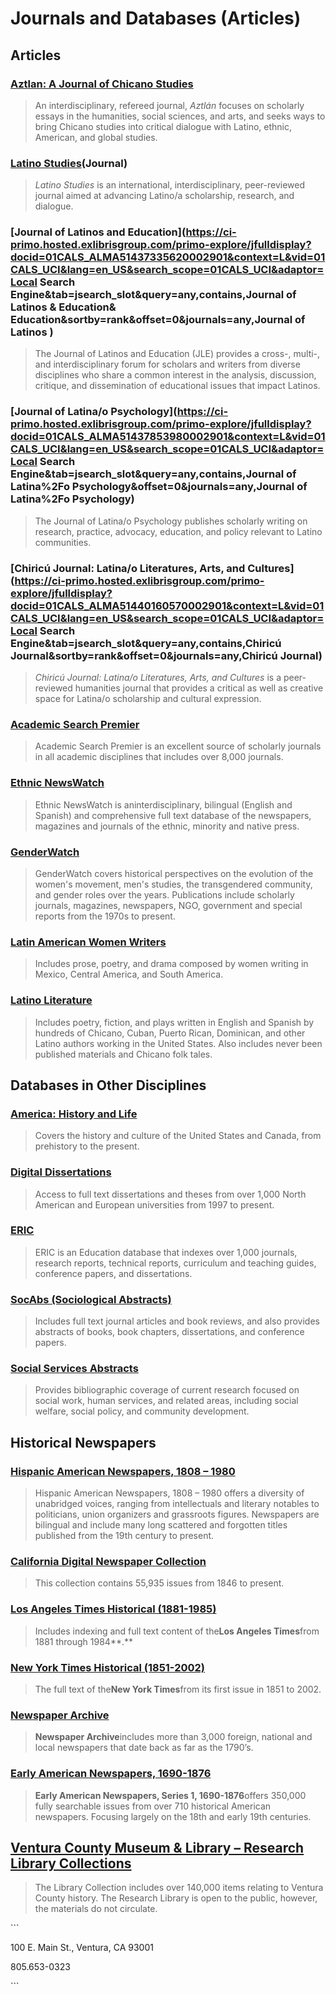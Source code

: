 # Journals and Databases \(Articles\)

## Articles

### [Aztlan: A Journal of Chicano Studies](http://www.ingentaconnect.com.summit.csuci.edu:2048/content/csrc/aztlan)

> An interdisciplinary, refereed journal, _Aztlán_ focuses on scholarly essays in the humanities, social sciences, and arts, and seeks ways to bring Chicano studies into critical dialogue with Latino, ethnic, American, and global studies.

### [Latino Studies](http://search.proquest.com.summit.csuci.edu:2048/publication/43954)\(Journal\)

> _Latino Studies_ is an international, interdisciplinary, peer-reviewed journal aimed at advancing Latino/a scholarship, research, and dialogue.

### [Journal of Latinos and Education](https://ci-primo.hosted.exlibrisgroup.com/primo-explore/jfulldisplay?docid=01CALS_ALMA51437335620002901&context=L&vid=01CALS_UCI&lang=en_US&search_scope=01CALS_UCI&adaptor=Local Search Engine&tab=jsearch_slot&query=any,contains,Journal of Latinos & Education& Education&sortby=rank&offset=0&journals=any,Journal of Latinos )

> The Journal of Latinos and Education \(JLE\) provides a cross-, multi-, and interdisciplinary forum for scholars and writers from diverse disciplines who share a common interest in the analysis, discussion, critique, and dissemination of educational issues that impact Latinos.

### [Journal of Latina/o Psychology](https://ci-primo.hosted.exlibrisgroup.com/primo-explore/jfulldisplay?docid=01CALS_ALMA51437853980002901&context=L&vid=01CALS_UCI&lang=en_US&search_scope=01CALS_UCI&adaptor=Local Search Engine&tab=jsearch_slot&query=any,contains,Journal of Latina%2Fo Psychology&offset=0&journals=any,Journal of Latina%2Fo Psychology)

> The Journal of Latina/o Psychology publishes scholarly writing on research, practice, advocacy, education, and policy relevant to Latino communities.

### [Chiricú Journal: Latina/o Literatures, Arts, and Cultures](https://ci-primo.hosted.exlibrisgroup.com/primo-explore/jfulldisplay?docid=01CALS_ALMA51440160570002901&context=L&vid=01CALS_UCI&lang=en_US&search_scope=01CALS_UCI&adaptor=Local Search Engine&tab=jsearch_slot&query=any,contains,Chiricú Journal&sortby=rank&offset=0&journals=any,Chiricú Journal)

> _Chiricú Journal: Latina/o Literatures, Arts, and Cultures_ is a peer-reviewed humanities journal that provides a critical as well as creative space for Latina/o scholarship and cultural expression.

### [Academic Search Premier](http://summit.csuci.edu:2048/login?url=http://search.ebscohost.com/login.aspx?authtype=ip,uid&profile=ehost&defaultdb=aph)

> Academic Search Premier is an excellent source of scholarly journals in all academic disciplines that includes over 8,000 journals.

### [Ethnic NewsWatch](http://summit.csuci.edu:2048/login?url=http://proquest.umi.com/pqdweb?RQT=306&TS=1058457987&DBId=14398#sform)

> Ethnic NewsWatch is aninterdisciplinary, bilingual \(English and Spanish\) and comprehensive full text database of the newspapers, magazines and journals of the ethnic, minority and native press.

### [GenderWatch](http://summit.csuci.edu:2048/login?url=http://proquest.umi.com/pqdweb?RQT=306&TS=1058457987&DBId=14397#sform)

> GenderWatch covers historical perspectives on the evolution of the women's movement, men's studies, the transgendered community, and gender roles over the years. Publications include scholarly journals, magazines, newspapers, NGO, government and special reports from the 1970s to present.

### [Latin American Women Writers](http://summit.csuci.edu:2048/login?url=http://lit.alexanderstreet.com/laww/)

> Includes prose, poetry, and drama composed by women writing in Mexico, Central America, and South America.

### [Latino Literature](http://summit.csuci.edu:2048/login?url=http://lit.alexanderstreet.com/lali/)

> Includes poetry, fiction, and plays written in English and Spanish by hundreds of Chicano, Cuban, Puerto Rican, Dominican, and other Latino authors working in the United States. Also includes never been published materials and Chicano folk tales.

## Databases in Other Disciplines

### [America: History and Life](http://eds.a.ebscohost.com.summit.csuci.edu/ehost/search/advanced?vid=0&sid=d9a528e7-1109-41d4-9410-f7c7004d124e%40sessionmgr4008)

> Covers the history and culture of the United States and Canada, from prehistory to the present.

### [Digital Dissertations](http://summit.csuci.edu:2048/login?url=http://proquest.umi.com/pqdweb?RQT=306&TS=1058457987&DBId=G647#sform)

> Access to full text dissertations and theses from over 1,000 North American and European universities from 1997 to present.

### [ERIC](http://summit.csuci.edu:2048/login?url=http://search.ebscohost.com/login.aspx?authtype=ip,uid&profile=ehost&defaultdb=eric)

> ERIC is an Education database that indexes over 1,000 journals, research reports, technical reports, curriculum and teaching guides, conference papers, and dissertations.

### [SocAbs \(Sociological Abstracts\)](http://summit.csuci.edu:2048/login?url=http://www.csa.com/htbin/dbrng.cgi?username=islands&access=islands25&db=socioabs-set-c)

> Includes full text journal articles and book reviews, and also provides abstracts of books, book chapters, dissertations, and conference papers.

### [Social Services Abstracts](http://summit.csuci.edu:2048/login?url=http://www.csa.com/htbin/dbrng.cgi?username=islands&access=islands25&db=ssa-set-c)

> Provides bibliographic coverage of current research focused on social work, human services, and related areas, including social welfare, social policy, and community development.

## Historical Newspapers

### [Hispanic American Newspapers, 1808 – 1980](http://summit.csuci.edu:2048/login?url=http://infoweb.newsbank.com/?db=EANX&d_collections=EANASP)

> Hispanic American Newspapers, 1808 – 1980 offers a diversity of unabridged voices, ranging from intellectuals and literary notables to politicians, union organizers and grassroots figures. Newspapers are bilingual and include many long scattered and forgotten titles published from the 19th century to present.

### [California Digital Newspaper Collection](http://cdnc.ucr.edu/cdnc)

> This collection contains 55,935 issues from 1846 to present.

### [Los Angeles Times Historical \(1881-1985\)](http://summit.csuci.edu:2048/login?url=http://proquest.umi.com/pqdweb?RQT=306&TS=1058457987&DBId=6861#sform)

> Includes indexing and full text content of the**Los Angeles Times**from 1881 through 1984**.**

### [New York Times Historical \(1851-2002\)](http://summit.csuci.edu:2048/login?url=http://proquest.umi.com/pqdweb?RQT=306&TS=1058457987&DBId=6861#sform)

> The full text of the**New York Times**from its first issue in 1851 to 2002.

### [Newspaper Archive](http://summit.csuci.edu:2048/login?url=http://access.Newspaperarchive.com)

> **Newspaper Archive**includes more than 3,000 foreign, national and local newspapers that date back as far as the 1790’s.

### [Early American Newspapers, 1690-1876](http://summit.csuci.edu:2048/login?url=http://infoweb.newsbank.com/iw-search/we/HistArchive?p_product=EANX&p_action=timeframes&p_theme=ahnp&p_nbid=B56S50IJMTE4MTY4MTExNi42OTIxNTM6MToxMzoyMDkuMTI5LjExNS4y&p_clear_search=&s_search_type=timeframes&s_category=none&d_refprod=EANX&s_browseRef=)

> **Early American Newspapers, Series 1, 1690-1876**offers 350,000 fully searchable issues from over 710 historical American newspapers. Focusing largely on the 18th and early 19th centuries.

## [Ventura County Museum & Library – Research Library Collections](http://venturamuseum.org/research-library/)

> The Library Collection includes over 140,000 items relating to Ventura County history. The Research Library is open to the public, however, the materials do not circulate.

\`\`\`

100 E. Main St., Ventura, CA 93001

805.653-0323

\`\`\`

